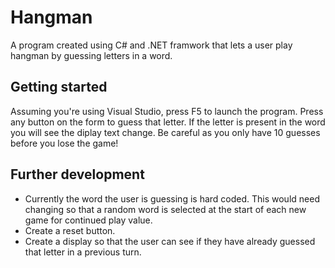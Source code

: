 # Hangman

A program created using C# and .NET framwork that lets a user play hangman by guessing letters in a word.

## Getting started
Assuming you're using Visual Studio, press F5 to launch the program. Press any button on the form to guess that letter. 
If the letter is present in the word you will see the diplay text change. 
Be careful as you only have 10 guesses before you lose the game!

## Further development
- Currently the word the user is guessing is hard coded. This would need changing so that a random word is selected at the start of each new game for continued play value.
- Create a reset button.
- Create a display so that the user can see if they have already guessed that letter in a previous turn.
